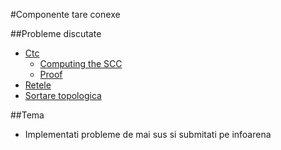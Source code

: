#Componente tare conexe

##Probleme discutate
- [Ctc](http://www.infoarena.ro/problema/ctc)
    - [Computing the SCC](https://www.youtube.com/watch?v=PZQ0Pdk15RA)
    - [Proof](https://www.youtube.com/watch?v=Cy_0aInLOHE)
- [Retele](http://www.infoarena.ro/problema/retele)
- [Sortare topologica](http://www.infoarena.ro/problema/sortaret)

##Tema
- Implementati probleme de mai sus si submitati pe infoarena
